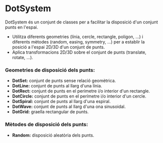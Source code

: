 # DotSystem
<p>DotSystem és un conjunt de classes per a facilitar la disposició d'un conjunt punts en l'espai.</p>
<ul>
	<li>Utilitza diferents geometries (línia, cercle, rectangle, poligon, ...) i diferents mètodes (random, easing, symmetry, ...) per a establir la posició a l'espai 2D/3D d'un conjunt de punts.</li>
	<li>Aplica transformacions 2D/3D sobre el conjunt de punts (translate, rotate, ...).</li>
</ul>

<h3> Geometries de disposició dels punts: </h3>
<ul>
  <li> <b>DotSet:</b> conjunt de punts sense relació geomètrica.</li>
  <li> <b>DotLine:</b> conjunt de punts al llarg d'una línia.</li>
  <li> <b>DotRect:</b> conjunt de punts en el perimetre i/o interior d'un rectangle.</li>
  <li> <b>DotCircle:</b> conjunt de punts en el perímetre i/o interior d'un cercle.</li>
  <li> <b>DotSpiral:</b> conjunt de punts al llarg d'una espiral.</li>
  <li> <b>DotWave:</b> conjunt de punts al llarg d'una ona sinusoidal.</li>
  <li> <b>DotGrid:</b> graella rectangular de punts.</li>
</ul>

<h3> Mètodes de disposició dels punts: </h3>
<ul>
  <li> <b>Random:</b> disposició aleatòria dels punts. </li>
</ul>
